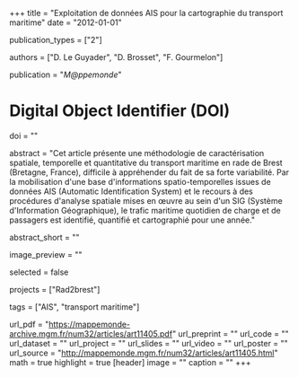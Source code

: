 +++
title = "Exploitation de données AIS pour la cartographie du transport maritime"
date = "2012-01-01"

publication_types = ["2"]

authors = ["D. Le Guyader", "D. Brosset", "F. Gourmelon"]

publication = "*M@ppemonde*"
# Digital Object Identifier (DOI)
doi = ""

abstract = "Cet article présente une méthodologie de caractérisation spatiale, temporelle et quantitative du transport maritime en rade de Brest (Bretagne, France), difficile à appréhender du fait de sa forte variabilité. Par la mobilisation d'une base d'informations spatio-temporelles issues de données AIS (Automatic Identification System) et le recours à des procédures d'analyse spatiale mises en œuvre au sein d'un SIG (Système d'Information Géographique), le trafic maritime quotidien de charge et de passagers est identifié, quantifié et cartographié pour une année."

abstract_short = ""

image_preview = ""

selected = false

projects = ["Rad2brest"]

tags = ["AIS", "transport maritime"]

url_pdf = "https://mappemonde-archive.mgm.fr/num32/articles/art11405.pdf"
url_preprint = ""
url_code = ""
url_dataset = ""
url_project = ""
url_slides = ""
url_video = ""
url_poster = ""
url_source = "http://mappemonde.mgm.fr/num32/articles/art11405.html"
math = true
highlight = true
[header]
image = ""
caption = ""
+++

